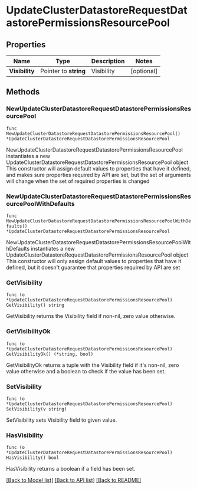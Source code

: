 # UpdateClusterDatastoreRequestDatastorePermissionsResourcePool

## Properties

Name | Type | Description | Notes
------------ | ------------- | ------------- | -------------
**Visibility** | Pointer to **string** | Visibility | [optional] 

## Methods

### NewUpdateClusterDatastoreRequestDatastorePermissionsResourcePool

`func NewUpdateClusterDatastoreRequestDatastorePermissionsResourcePool() *UpdateClusterDatastoreRequestDatastorePermissionsResourcePool`

NewUpdateClusterDatastoreRequestDatastorePermissionsResourcePool instantiates a new UpdateClusterDatastoreRequestDatastorePermissionsResourcePool object
This constructor will assign default values to properties that have it defined,
and makes sure properties required by API are set, but the set of arguments
will change when the set of required properties is changed

### NewUpdateClusterDatastoreRequestDatastorePermissionsResourcePoolWithDefaults

`func NewUpdateClusterDatastoreRequestDatastorePermissionsResourcePoolWithDefaults() *UpdateClusterDatastoreRequestDatastorePermissionsResourcePool`

NewUpdateClusterDatastoreRequestDatastorePermissionsResourcePoolWithDefaults instantiates a new UpdateClusterDatastoreRequestDatastorePermissionsResourcePool object
This constructor will only assign default values to properties that have it defined,
but it doesn't guarantee that properties required by API are set

### GetVisibility

`func (o *UpdateClusterDatastoreRequestDatastorePermissionsResourcePool) GetVisibility() string`

GetVisibility returns the Visibility field if non-nil, zero value otherwise.

### GetVisibilityOk

`func (o *UpdateClusterDatastoreRequestDatastorePermissionsResourcePool) GetVisibilityOk() (*string, bool)`

GetVisibilityOk returns a tuple with the Visibility field if it's non-nil, zero value otherwise
and a boolean to check if the value has been set.

### SetVisibility

`func (o *UpdateClusterDatastoreRequestDatastorePermissionsResourcePool) SetVisibility(v string)`

SetVisibility sets Visibility field to given value.

### HasVisibility

`func (o *UpdateClusterDatastoreRequestDatastorePermissionsResourcePool) HasVisibility() bool`

HasVisibility returns a boolean if a field has been set.


[[Back to Model list]](../README.md#documentation-for-models) [[Back to API list]](../README.md#documentation-for-api-endpoints) [[Back to README]](../README.md)


